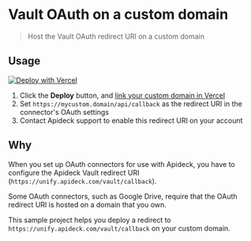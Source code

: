 # Vault OAuth on a custom domain

> Host the Vault OAuth redirect URI on a custom domain

## Usage

[![Deploy with Vercel](https://vercel.com/button)](https://vercel.com/new/clone?repository-url=https%3A%2F%2Fgithub.com%2Fapideck-samples%2Fvault-callback)

1. Click the **Deploy** button, and [link your custom domain in Vercel](https://vercel.com/docs/concepts/projects/custom-domains)
2. Set `https://mycustom.domain/api/callback` as the redirect URI in the connector's OAuth settings
3. Contact Apideck support to enable this redirect URI on your account

## Why

When you set up OAuth connectors for use with Apideck, you have to configure the Apideck Vault redirect URI (`https://unify.apideck.com/vault/callback`).

Some OAuth connectors, such as Google Drive, require that the OAuth redirect URI is hosted on a domain that you own.

This sample project helps you deploy a redirect to `https://unify.apideck.com/vault/callback` on your custom domain.
